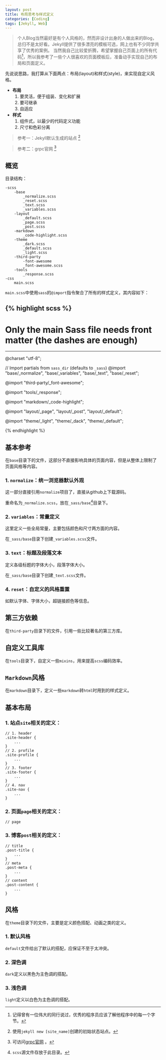 ```yaml
---
layout: post
title: 布局思考与样式定义
categories: [Coding]
tags: [Jekyll, Web]
---
```


> 个人Blog当然最好是有个人风格的，然而非设计出身的人做出来的Blog，总归不是太好看。Jekyll提供了很多漂亮的模板可选，网上也有不少同学共享了优秀的案例。
> 当然我自己比较爱折腾，希望掌握自己页面上的所有代码[^know_erery_bytes]，所以我参考了一些个人很喜欢的页面模板后，准备动手实现自己的布局和页面定义。

先说说思路，我打算从下面两点：布局(layout)和样式(style)，来实现自定义风格。

*	**布局**
	1. 要灵活，便于组装、变化和扩展
	2. 要可继承
	3. 自适应
*	**样式**
	1. 组件式，以最少的代码定义功能
	2. 尺寸和色彩分离	

> 参考一：Jekyll默认生成的站点 [^jekyll_default_site]

> 参考二：grpc官网 [^grpc_site_url]

## 概览

目录结构：

```
-scss
	-base
		_normalize.scss
		_reset.scss
		_text.scss
		_variables.scss
	-layout
		_default.scss
		_page.scss
		_post.scss
	-markdown
		_code-highlight.scss
	-theme
		_dark.scss
		_default.scss
		_light.scss
	-third-party
		-font-awesome
		_font-awesome.scss
	-tools
		_response.scss
-css
	main.scss
```

`main.scss`中使用`sass`的`@import`指令聚合了所有的样式定义，其内容如下：

{% highlight scss %}
---
# Only the main Sass file needs front matter (the dashes are enough)
---
@charset "utf-8";

// Import partials from `sass_dir` (defaults to `_sass`)
@import
        "base/_normalize",
        "base/_variables",
        "base/_text",
        "base/_reset";

@import 
		"third-party/_font-awesome";

@import
		"tools/_response";

@import
		"markdown/_code-highlight";

@import 
		"layout/_page",
		"layout/_post",
		"layout/_default";

@import 
		"theme/_light",
		"theme/_dack",
		"theme/_default";

{% endhighlight %}

## 基本参考

在`base`目录下的文件，这部分不直接影响具体的页面内容，但是从整体上限制了页面风格等内容。

### 1. `normalize`：统一浏览器默认外观

这一部分直接引用`normalize`项目了，直接从github上下载源码。

重命名为`_normalize.scss`，放在`_sass/base`[^_sass]目录下。

### 2. `variables`：常量定义

这里定义一些全局常量，主要包括颜色和尺寸两方面的内容。

在`_sass/base`目录下创建`_variables.scss`文件。

### 3. `text`：标题及段落文本

定义各级标题的字体大小，段落字体大小。

在`_sass/base`目录下创建`_text.scss`文件。

### 4. `reset`：自定义的风格重置

如默认字体、字体大小，超链接颜色等信息。

## 第三方依赖

在`third-party`目录下的文件，引用一些比较著名的第三方库。

## 自定义工具库

在`tools`目录下，自定义一些`mixins`，用来提高`scss`编码效率。

## `Markdown`风格

在`markdown`目录下，定义一些`markdown`转`html`时用到的样式定义。

## 基本布局

### 1. 站点`site`相关的定义：

```
// 1. header
.site-header {
	...
}
// 2. profile
.site-profile {
	...
}
// 3. footer
.site-footer {
	...
}
// 4. nav
.site-nav {
	...
}
```

### 2. 页面`page`相关的定义：

```
// page
```

### 3. 博客`post`相关的定义：

```
// title
.post-title {
	...
}
// meta
.post-meta {
	...
}
// content 
.post-content {
	...
}
```

## 风格

在`theme`目录下的文件，主要是定义颜色搭配、动画之类的定义。

### 1. 默认风格

`default`文件给出了默认的搭配，应保证不至于太冲突。

### 2. 深色调

`dark`定义以黑色为主色调的搭配。

### 3. 浅色调

`light`定义以白色为主色调的搭配。

[^know_erery_bytes]: 记得曾有一位伟大的同行说过，优秀的程序员应该了解他程序中的每一个字节。
[^jekyll_default_site]: 使用`jekyll new [site_name]`创建的初始状态站点。
[^grpc_site_url]: 可访问[grpc官网](http://www.grpc.io) 。
[^_sass]: `scss`源文件存放于此目录。
[^_drafts]: 还没有编写完成的，以及还没有确定要发布的文章，暂时存放在`_drafts`目录下。
[^support]: for test